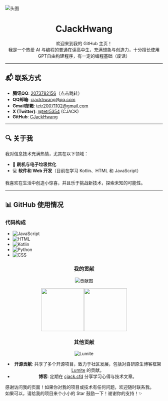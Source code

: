 ![头图](https://static.codemao.cn/pickduck/r1UDvWSwJl.jpg?hash=FuHs03mP86zQpNhQR9S5ShE1emx4)
<div align="center">

# CJackHwang

欢迎来到我的 GitHub 主页！  
我是一个热爱 AI 与编程的普通在读高中生，充满想象与创造力，十分擅长使用GPT自由构建程序，有一定的编程基础（废话）

</div>

---

## 📬 联系方式

<div align="left">

- **腾讯QQ**: [2073782156](http://wpa.qq.com/msgrd?v=3&uin=2073782156&site=qq&menu=yes)（点击跳转）  
- **QQ邮箱**: [cjackhwang@qq.com](mailto:cjackhwang@qq.com)  
- **Gmail邮箱**: [tetr20071102@gmail.com](mailto:tetr20071102@gmail.com)  
- **X (Twitter)**: [@tetr5354](https://twitter.com/tetr5354) (CJACK)  
- **GitHub**: [CJackHwang](https://github.com/CJackHwang)  

</div>

---

## 🔍 关于我

我对信息技术充满热情，尤其在以下领域：

- 🔧 **刷机与电子垃圾优化**
- 💻 **软件和 Web 开发**（目前在学习 Kotlin、HTML 和 JavaScript）

我喜欢在生活中创造小惊喜，并且乐于挑战新技术，探索未知的可能性。

---

## 📊 GitHub 使用情况

### 代码构成

<div align="left">

- ![JavaScript](https://img.shields.io/badge/-JavaScript-black?style=flat-square&logo=javascript)
- ![HTML](https://img.shields.io/badge/-HTML5-black?style=flat-square&logo=html5)
- ![Kotlin](https://img.shields.io/badge/-Kotlin-black?style=flat-square&logo=kotlin)
- ![Python](https://img.shields.io/badge/-Python-black?style=flat-square&logo=python)
- ![CSS](https://img.shields.io/badge/-CSS3-black?style=flat-square&logo=css3)

</div>

<div align="center">

### 我的贡献

![贡献图](https://ghchart.rshah.org/CJackHwang) 

</div>

<div align="center"><img height="137px" src="https://github-readme-stats.vercel.app/api?username=CJackHwang&show_icons=true&icon_color=CE1D2D&text_color=718096&bg_color=ffffff&hide_title=true" href="https://github.com/CJackHwang" /><img style="height:137px;" src="https://github-readme-stats-colour93.vercel.app/api/top-langs/?username=CJackHwang&layout=compact&locale=cn&bg_color=45,fff2e8,fff0f6&text_color=383838&title_color=1890ff&icon_color=597Ff7" href="https://github.com//CJackHwang" /></div>

<div align="center">

### 其他贡献
![Lumite](https://static.codemao.cn/pickduck/rkY-aMGPyx.svg?hash=FoLMemr9r1D-6C7pkYLClZP6_lFZ)
- **开源贡献**: 共享了多个开源项目，致力于社区发展，包括对自研原生博客框架 [Lumite](https://github.com/CJackHwang/Lumite) 的贡献。
- **博客**: 定期在 [cjack.cfd](https://cjack.cfd) 分享学习心得与技术文章。
</div>

感谢访问我的页面！如果你对我的项目或技术有任何问题，欢迎随时联系我。  
如果可以，请给我的项目来个小小的 Star 鼓励一下！谢谢你的支持！✨
